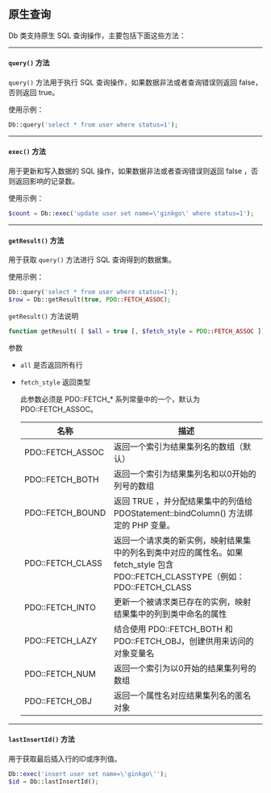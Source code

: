 ## 原生查询

Db 类支持原生 SQL 查询操作，主要包括下面这些方法：

----------

#### `query()` 方法

`query()` 方法用于执行 SQL 查询操作，如果数据非法或者查询错误则返回 false，否则返回 true。

使用示例：

``` php
Db::query('select * from user where status=1');
```
----------

#### `exec()` 方法

用于更新和写入数据的 SQL 操作，如果数据非法或者查询错误则返回 false ，否则返回影响的记录数。

使用示例：

``` php
$count = Db::exec('update user set name=\'ginkgo\' where status=1');
```

----------

#### `getResult()` 方法

用于获取 `query()` 方法进行 SQL 查询得到的数据集。

使用示例：

``` php
Db::query('select * from user where status=1');
$row = Db::getResult(true, PDO::FETCH_ASSOC);
```

`getResult()` 方法说明

``` php
function getResult( [ $all = true [, $fetch_style = PDO::FETCH_ASSOC ]] )
```
参数

* `all` 是否返回所有行

* `fetch_style` 返回类型

  此参数必须是 PDO::FETCH_* 系列常量中的一个，默认为 PDO::FETCH_ASSOC。

  | 名称 | 描述 |
  | - | - |
  | PDO::FETCH_ASSOC | 返回一个索引为结果集列名的数组（默认） |
  | PDO::FETCH_BOTH | 返回一个索引为结果集列名和以0开始的列号的数组 |
  | PDO::FETCH_BOUND | 返回 TRUE ，并分配结果集中的列值给 PDOStatement::bindColumn() 方法绑定的 PHP 变量。 |
  | PDO::FETCH_CLASS | 返回一个请求类的新实例，映射结果集中的列名到类中对应的属性名。如果 fetch_style 包含 PDO::FETCH_CLASSTYPE（例如：PDO::FETCH_CLASS | PDO::FETCH_CLASSTYPE），则类名由第一列的值决定 |
  | PDO::FETCH_INTO | 更新一个被请求类已存在的实例，映射结果集中的列到类中命名的属性 |
  | PDO::FETCH_LAZY | 结合使用 PDO::FETCH_BOTH 和 PDO::FETCH_OBJ，创建供用来访问的对象变量名 |
  | PDO::FETCH_NUM | 返回一个索引为以0开始的结果集列号的数组 |
  | PDO::FETCH_OBJ | 返回一个属性名对应结果集列名的匿名对象 |

----------

#### `lastInsertId()` 方法

用于获取最后插入行的ID或序列值。

``` php
Db::exec('insert user set name=\'ginkgo\'');
$id = Db::lastInsertId();
```
